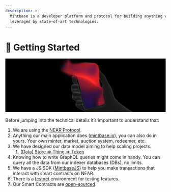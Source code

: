 ```yaml
---
description: >-
  Mintbase is a developer platform and protocol for building anything with NFTs
  leveraged by state-of-art technologies.
---
```


# 🥳 Getting Started

![](<../../.gitbook/assets/image (4).png>)

Before jumping into the technical details it’s important to understand that:

1. We are using the [NEAR Protocol](https://near.org/).&#x20;
2. Anything our main application does ([mintbase.io](https://mintbase.io)), you can also do in yours. Your own minter, market, auction system, redeemer, etc.&#x20;
3. We have designed our data model aiming to help scaling projects.&#x20;
   1. [(Data) Store => Thing => Token](../data-and-indexer/data-model/)&#x20;
4. Knowing how to write GraphQL queries might come in handy. You can query all the data from our indexer databases (DBs), no limits.&#x20;
5. We have a JS SDK ([MintbaseJS](https://www.npmjs.com/package/mintbase)) to help you make transactions that interact with smart contracts on NEAR.&#x20;
6. There is a [testnet](https://testnet.mintbase.io/) environment for testing features.&#x20;
7. Our Smart Contracts are [open-sourced](https://github.com/Mintbase/mintbase-core/tree/master/store).
